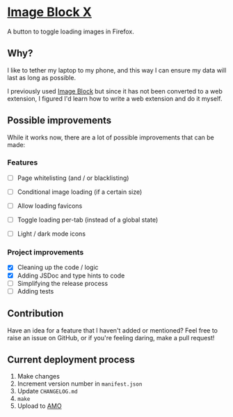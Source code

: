 # [Image Block X](https://addons.mozilla.org/en-US/firefox/addon/image-block-x/)

A button to toggle loading images in Firefox.


## Why?

I like to tether my laptop to my phone, and this way I can ensure my
data will last as long as possible.

I previously used
[Image Block](https://addons.mozilla.org/en-US/firefox/addon/image-block/)
but since it has not been converted to a web extension, I figured I'd learn
how to write a web extension and do it myself.


## Possible improvements

While it works now, there are a lot of possible improvements that can be made:


### Features

- [ ] Page whitelisting (and / or blacklisting)
- [ ] Conditional image loading (if a certain size)
- [ ] Allow loading favicons
- [ ] Toggle loading per-tab (instead of a global state)
- [ ] Light / dark mode icons


### Project improvements

- [X] Cleaning up the code / logic
- [X] Adding JSDoc and type hints to code
- [ ] Simplifying the release process
- [ ] Adding tests

## Contribution

Have an idea for a feature that I haven't added or mentioned? Feel free to
raise an issue on GitHub, or if you're feeling daring, make a pull request!


## Current deployment process

1. Make changes
2. Increment version number in `manifest.json`
3. Update `CHANGELOG.md`
4. `make`
5. Upload to [AMO](https://addons.mozilla.org/en-US/developers/addon/image-block-x/versions/submit/)
